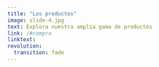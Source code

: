 ```yaml
---
title: "Los productos"
image: slide-4.jpg
text: Explora nuestra amplia gama de productos
link: /#compra
linktext:
revolution:
  transition: fade
---
```

